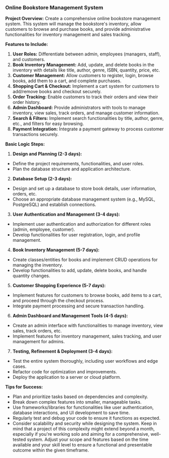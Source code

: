 ### Online Bookstore Management System 

**Project Overview:** 
Create a comprehensive online bookstore management system. This system will manage the 
bookstore's inventory, allow customers to browse and purchase books, and provide administrative 
functionalities for inventory management and sales tracking. 

**Features to Include:** 
1. **User Roles:** Differentiate between admin, employees (managers, staff), and customers. 
2. **Book Inventory Management:** Add, update, and delete books in the inventory with details 
like title, author, genre, ISBN, quantity, price, etc. 
3. **Customer Management:** Allow customers to register, login, browse books, add them to a 
cart, and complete purchases. 
4. **Shopping Cart & Checkout:** Implement a cart system for customers to add/remove books and 
checkout securely. 
5. **Order Tracking:** Enable customers to track their orders and view their order history. 
6. **Admin Dashboard:** Provide administrators with tools to manage inventory, view sales, track 
orders, and manage customer information. 
7. **Search & Filters:** Implement search functionalities by title, author, genre, etc., and filters for 
easy browsing. 
8. **Payment Integration:** Integrate a payment gateway to process customer transactions 
securely. 

**Basic Logic Steps:** 
1. **Design and Planning (2-3 days):** 
 - Define the project requirements, functionalities, and user roles. 
 - Plan the database structure and application architecture. 
2. **Database Setup (2-3 days):** 
 - Design and set up a database to store book details, user information, orders, etc. 
 - Choose an appropriate database management system (e.g., MySQL, PostgreSQL) and establish 
connections. 
3. **User Authentication and Management (3-4 days):** 
 - Implement user authentication and authorization for different roles (admin, employee, 
customer). 
 - Develop functionalities for user registration, login, and profile management. 
4. **Book Inventory Management (5-7 days):** 
 - Create classes/entities for books and implement CRUD operations for managing the inventory. 
 - Develop functionalities to add, update, delete books, and handle quantity changes. 
5. **Customer Shopping Experience (5-7 days):** 
 - Implement features for customers to browse books, add items to a cart, and proceed through the 
checkout process. 
 - Integrate payment processing and secure transaction handling. 
6. **Admin Dashboard and Management Tools (4-5 days):** 
 - Create an admin interface with functionalities to manage inventory, view sales, track orders, etc. 
 - Implement features for inventory management, sales tracking, and user management for admins. 
7. **Testing, Refinement & Deployment (3-4 days):** 
 - Test the entire system thoroughly, including user workflows and edge cases. 
 - Refactor code for optimization and improvements. 
 - Deploy the application to a server or cloud platform. 

**Tips for Success:** 
- Plan and prioritize tasks based on dependencies and complexity. 
- Break down complex features into smaller, manageable tasks. 
- Use frameworks/libraries for functionalities like user authentication, database interactions, and UI 
development to save time. 
- Regularly test and debug your code to ensure it functions as expected. 
- Consider scalability and security while designing the system. 
Keep in mind that a project of this complexity might extend beyond a month, especially if you're 
working solo and aiming for a comprehensive, well-tested system. Adjust your scope and features 
based on the time available and your skill level to ensure a functional and presentable outcome 
within the given timeframe.